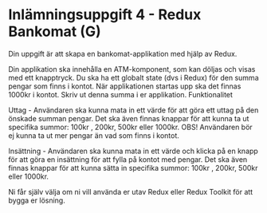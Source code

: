 # Inlämningsuppgift 4 - Redux Bankomat (G)
 
Din uppgift är att skapa en bankomat-applikation med hjälp av Redux.

Din applikation ska innehålla en ATM-komponent, som kan döljas och visas med ett knapptryck.
Du ska ha ett globalt state (dvs i Redux) för den summa pengar som finns i kontot. När applikationen startas upp ska det finnas 1000kr i kontot. Skriv ut denna summa i er applikation.
Funktionalitet

Uttag - Användaren ska kunna mata in ett värde för att göra ett uttag på den önskade summan pengar. Det ska även finnas knappar för att kunna ta ut specifika summor: 100kr , 200kr, 500kr eller 1000kr. OBS! Användaren bör ej kunna ta ut mer pengar än vad som finns i kontot.

Insättning - Användaren ska kunna mata in ett värde och klicka på en knapp för att göra en insättning för att fylla på kontot med pengar. Det ska även finnas knappar för att kunna sätta in specifika summor: 100kr , 200kr, 500kr eller 1000kr.

Ni får själv välja om ni vill använda er utav Redux eller Redux Toolkit för att bygga er lösning.
